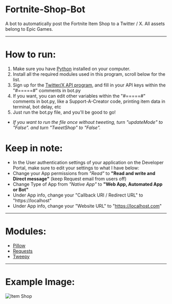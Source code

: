 # Fortnite-Shop-Bot
A bot to automatically post the Fortnite Item Shop to a Twitter / X. All assets belong to Epic Games.

--------------

# How to run:
1) Make sure you have [Python](https://www.python.org/downloads/) installed on your computer.
2) Install all the required modules used in this program, scroll below for the list.
3) Sign up for the [Twitter/X API program](https://developer.twitter.com/en/docs/platform-overview), and fill in your API keys within the "#=====#" comments in bot.py
4) If you want, you can edit other variables within the "#=====#" comments in bot.py, like a Support-A-Creator code, printing item data in terminal, bot delay, etc
5) Just run the bot.py file, and you'll be good to go!

* *If you want to run the file once without tweeting, turn "updateMode" to "False". and turn "TweetShop" to "False".*

# Keep in note:
*  In the User authentication settings of your application on the Developer Portal, make sure to edit your settings to what I have below:
*  Change your App permissions from *"Read"* to **"Read and write and Direct message"** (keep Request email from users off)
*  Change Type of App from *"Native App"* to **"Web App, Automated App or Bot"**
*  Under App info, change your "Callback URI / Redirect URL" to "https://localhost"
*  Under App info, change your "Website URL" to "https://localhost.com"
--------------

# Modules:
- [Pillow](https://pillow.readthedocs.io/en/stable/)
- [Requests](https://docs.python-requests.org/en/latest/)
- [Tweepy](https://www.tweepy.org/)

--------------

# Example Image:
![Item Shop](https://pbs.twimg.com/media/GE-gTvBXUAAJnuJ?format=jpg&name=4096x4096)
